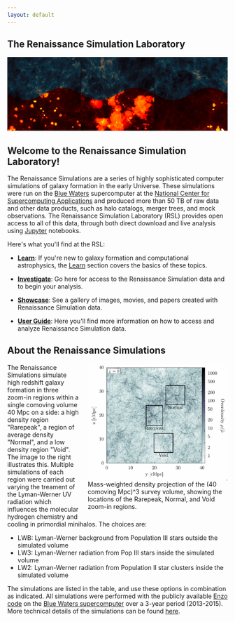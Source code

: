 ```yaml
---
layout: default
---
```


## The Renaissance Simulation Laboratory

![Renaissance Simulations](images/renaissance_sims.png)

## Welcome to the Renaissance Simulation Laboratory!

The Renaissance Simulations are a series of highly sophisticated computer
simulations of galaxy formation in the early Universe. These simulations
were run on the [Blue Waters](https://bluewaters.ncsa.illinois.edu/)
supercomputer at the [National Center for Supercomputing
Applications](http://www.ncsa.illinois.edu/) and produced more than 50 TB
of raw data and other data products, such as halo catalogs, merger trees,
and mock observations. The Renaissance Simulation Laboratory (RSL) provides
open access to all of this data, through both direct download and live
analysis using [Jupyter](http://jupyter.org/) notebooks.

Here's what you'll find at the RSL:

 - [**Learn**](learn.html): If you're new to galaxy formation and
   computational astrophysics, the [Learn](learn.html) section
   covers the basics of these topics.

 - [**Investigate**](investigate.html): Go here for access to the Renaissance
   Simulation data and to begin your analysis.

 - [**Showcase**](showcase.html): See a gallery of images, movies, and papers
   created with Renaissance Simulation data.

 - [**User Guide**](user_guide.html): Here you'll find more information
   on how to access and analyze Renaissance Simulation data.

## About the Renaissance Simulations
<figure style="display: table; float: right; margin: 0 0 20px 20px;">
<a href="somewhere">
<img src="images/ApJ_projection_all.PNG" width="320" style="float: right;"/></a>
<figcaption style="display: table-caption; caption-side: bottom;">
Mass-weighted density projection of the (40 comoving Mpc)^3 survey volume, showing the locations of the 
Rarepeak, Normal, and Void zoom-in regions. 
</figcaption>
</figure>

The Renaissance Simulations simulate high redshift galaxy formation in three zoom-in regions 
within a single comoving volume 40 Mpc on a side: a high density region "Rarepeak", 
a region of average density "Normal", and a low density region "Void". The image to the right illustrates this. 
Multiple simulations of each region were carried out varying the treament of the Lyman-Werner 
UV radiation which influences the molecular hydrogen chemistry and cooling in primordial minihalos. 
The choices are:
- LWB: Lyman-Werner background from Population III stars outside the simulated volume
- LW3: Lyman-Werner radiation from Pop III stars inside the simulated volume
- LW2: Lyman-Werner radiation from Population II star clusters inside the simulated volume

The simulations are listed in the table, and use these options in combination as indicated.
All simulations were performed with the publicly available [Enzo code](http://enzo-project.org) on
the [Blue Waters supercomputer](https://bluewaters.ncsa.illinois.edu/blue-waters-overview) over a 3-year period (2013-2015). 
More technical details of the simulations can be found [here](sim_details.html).

